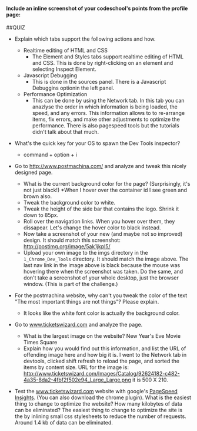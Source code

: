 #### Include an inline screenshot of your codeschool's points from the profile page:

<!-- Modify the Markdown to include your answers. Don't delete the questions! -->

##QUIZ
* Explain which tabs support the following actions and how.
  * Realtime editing of HTML and CSS 
    * The Element and Styles tabs support realtime editing of HTML and CSS.  This is done by right-clicking on an element and selecting Inspect Element.
  * Javascript Debugging
    * This is done in the sources panel.  There is a Javascript Debuggins optionin the left panel.
  * Performance Optimization 
    * This can be done by using the Network tab.  In this tab you can anazlyse the order in which information is being loaded, the speed, and any errors.  This information allows to to re-arrange items, fix errors, and make other adjustments to optimize the performance.  There is also pagespeed tools but the tutorials didn't talk about that much.

* What's the quick key for your OS to spawn the Dev Tools inspector?
  * command + option + i

* Go to http://www.postmachina.com/ and analyze and tweak this nicely designed page.
  * What is the current background color for the page?  (Surprisingly, it's not just black!)
    *When I hover over the container id I see green and brown also.
  * Tweak the background color to white.
  * Tweak the height of the side bar that contains the logo.  Shrink it down to 85px.
  * Roll over the navigation links.  When you hover over them, they dissapear.  Let's change the hover color to black instead.
  * Now take a screenshot of your new (and maybe not so improved) design.  It should match this screenshot: http://postimg.org/image/5ak1jkpl5/
  * Upload your own image to the imgs directory in the `1_Chrome_Dev_Tools` directory.  It should match the image above. The last nav link in the image above is black because the mouse was hovering there when the screenshot was taken. Do the same, and don't take a screenshot of your whole desktop, just the browser window. (This is part of the challenge.)

* For the postmachina website, why can't you tweak the color of the text "The most important things are not things"?  Please explain.
  * It looks like the white font color is actually the background color.

* Go to www.ticketswizard.com and analyze the page.  
  * What is the largest image on the website? 
      New Year's Eve Movie Times Square
  * Explain how you would find out this information, and list the URL of offending image here and how big it is.
      I went to the Network tab in devtools, clicked shift refresh to reload the page, and sorted the items by content size.  URL for the image is: http://www.ticketswizard.com/Images/Catalog/92624182-c482-4a35-8da2-4fbf2f502e94_Large_Large.png it is 500 X 210.
* Test the www.ticketswizard.com website with google's [PageSpeed Insights](http://www.ticketswizard.com/).  (You can also download the chrome plugin).  What is the easiest thing to change to optimize the website?  How many kilobytes of data can be eliminated? The easiest thing to change to optimize the site is the by inlining small css stylesheets to reduce the number of requests.  Around 1.4 kb of data can be eliminated.
